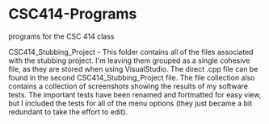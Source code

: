# CSC414-Programs
programs for the CSC 414 class

CSC414_Stubbing_Project - 
This folder contains all of the files associated with the stubbing project. I'm leaving them grouped as a single cohesive file, as they are stored when using VisualStudio.
The direct .cpp file can be found in the second CSC414_Stubbing_Project file. The file collection also contains a collection of screenshots showing the results of my software
tests. The important tests have been renamed and fortmatted for easy view, but I included the tests for all of the menu options (they just became a bit redundant to take the 
effort to edit).
